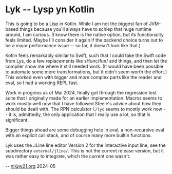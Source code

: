 Lyk -- Lysp yn Kotlin
=====================

This is going to be a Lisp in Kotlin. While I am not the biggest fan
of JVM-based things because you'll always have to schlep that huge
runtime around, I am curious. (I know there is the native option,
but its functionality feels limited. Maybe I'll consider it again
if the backend choice turns out to be a major performance issue --
so far, it doesn't look like that.)

Kotlin feels remarkably similar to Swift, such that I could take the
Swift code from Lys, do a few replacements like s/func/fun/ and
things, and then let the compiler show me where it still needed
work. (It would have been possible to automate some more
transformations, but it didn't seem worth the effort.) This worked
even with bigger and more complex parts like the reader and eval, so
I had a working REPL fast.

Work in progress as of Mai 2024, finally got through the regression
test suite that I originally made for an earlier implementation.
Macros seems to work mostly well now that I have followed Steele's
advice about how they should be dealt with. The RPN calculator
`l/lyc` seems to mostly work now -- it is, admittedly, the only
application that I really use a lot, so that *is* significant.

Bigger things ahead are some debugging help in eval, a non-recursive
eval with an explicit call stack, and of course many more builtin
functions.

Lyk uses the JLine line editor Version 2 for the interactive input
line; see the subdirectory `external/jline/`. This is not the
current release version, but it was rather easy to integrate, which
the current one wasn't.

-- ni@w21.org 2024-05

